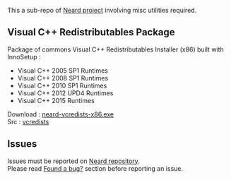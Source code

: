 This a sub-repo of [Neard project](https://github.com/crazy-max/neard) involving misc utilities required.

## Visual C++ Redistributables Package

Package of commons Visual C++ Redistributables Installer (x86) built with InnoSetup :

* Visual C++ 2005 SP1 Runtimes
* Visual C++ 2008 SP1 Runtimes
* Visual C++ 2010 SP1 Runtimes
* Visual C++ 2012 UPD4 Runtimes
* Visual C++ 2015 Runtimes

Download : [neard-vcredists-x86.exe](https://github.com/crazy-max/neard-misc/releases/download/vcredists-1.3/neard-vcredists-x86.exe)<br />
Src : [vcredists](https://github.com/crazy-max/neard-misc/tree/master/vcredists)

## Issues

Issues must be reported on [Neard repository](https://github.com/crazy-max/neard/issues).<br />
Please read [Found a bug?](https://github.com/crazy-max/neard#found-a-bug) section before reporting an issue.
